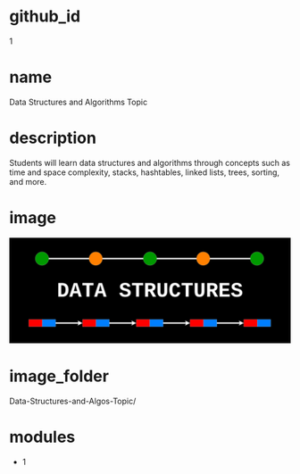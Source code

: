 # github_id
1
     
# name
Data Structures and Algorithms Topic

# description
Students will learn data structures and algorithms through concepts such as time and space complexity,
stacks, hashtables, linked lists, trees, sorting, and more.

# image
<img src="images/topic.png">
    
# image_folder
Data-Structures-and-Algos-Topic/
    
# modules
* 1
